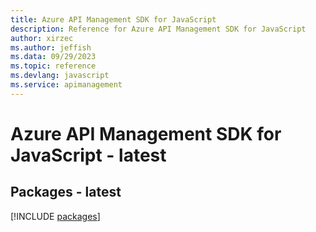 ```yaml
---
title: Azure API Management SDK for JavaScript
description: Reference for Azure API Management SDK for JavaScript
author: xirzec
ms.author: jeffish
ms.data: 09/29/2023
ms.topic: reference
ms.devlang: javascript
ms.service: apimanagement
---
```

# Azure API Management SDK for JavaScript - latest
## Packages - latest
[!INCLUDE [packages](api-management-index.md)]